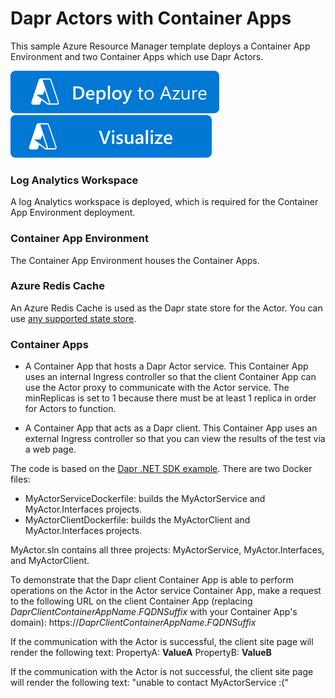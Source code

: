 # Dapr Actors with Container Apps
This sample Azure Resource Manager template deploys a Container App Environment and two Container Apps which use Dapr Actors.

[![Deploy To Azure](https://raw.githubusercontent.com/Azure/azure-quickstart-templates/master/1-CONTRIBUTION-GUIDE/images/deploytoazure.svg?sanitize=true)](https://portal.azure.com/#create/Microsoft.Template/uri/https%3A%2F%2Fraw.githubusercontent.com%2Fazureossd%2FContainer-Apps%2Fmaster%2FDapr%2Factors%2Fdotnet-sdk%2Fdeploy%2Fazuredeploy.json)  [![Visualize](https://raw.githubusercontent.com/Azure/azure-quickstart-templates/master/1-CONTRIBUTION-GUIDE/images/visualizebutton.svg?sanitize=true)](http://armviz.io/#/?load=https%3A%2F%2Fraw.githubusercontent.com%2Fazureossd%2FContainer-Apps%2Fmaster%2FDapr%2Factors%2Fdotnet-sdk%2Fdeploy%2Fazuredeploy.json)

### Log Analytics Workspace

A log Analytics workspace is deployed, which is required for the Container App Environment deployment.

### Container App Environment

The Container App Environment houses the Container Apps.

### Azure Redis Cache

An Azure Redis Cache is used as the Dapr state store for the Actor. You can use [any supported state store](https://docs.dapr.io/reference/components-reference/supported-state-stores/). 

### Container Apps

- A Container App that hosts a Dapr Actor service. This Container App uses an internal Ingress controller so that the client Container App can use the Actor proxy to communicate with the Actor service. The minReplicas is set to 1 because there must be at least 1 replica in order for Actors to function.

- A Container App that acts as a Dapr client. This Container App uses an external Ingress controller so that you can view the results of the test via a web page.

The code is based on the [Dapr .NET SDK example](https://docs.dapr.io/developing-applications/sdks/dotnet/dotnet-actors/dotnet-actors-howto/).
There are two Docker files:
- MyActorServiceDockerfile: builds the MyActorService and MyActor.Interfaces projects.
- MyActorClientDockerfile: builds the MyActorClient and MyActor.Interfaces projects.

MyActor.sln contains all three projects: MyActorService, MyActor.Interfaces, and MyActorClient.

To demonstrate that the Dapr client Container App is able to perform operations on the Actor in the Actor service Container App, make a request to the following URL on the client Container App (replacing *DaprClientContainerAppName*.*FQDNSuffix* with your Container App's domain):
https://*DaprClientContainerAppName*.*FQDNSuffix*

If the communication with the Actor is successful, the client site page will render the following text:
PropertyA: **ValueA**
PropertyB: **ValueB**

If the communication with the Actor is not successful, the client site page will render the following text:
"unable to contact MyActorService :("
